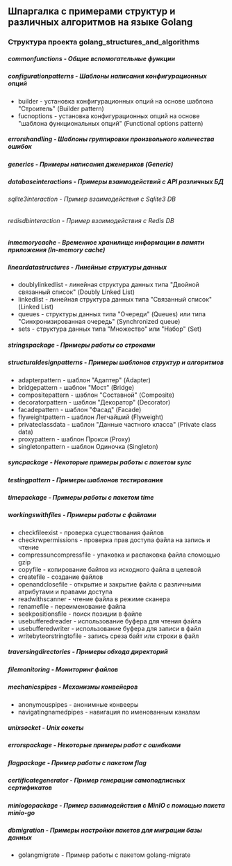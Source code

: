 ## Шпаргалка с примерами структур и различных алгоритмов на языке Golang

### Структура проекта golang_structures_and_algorithms

##### commonfunctions - Общие вспомогательные функции

##### configurationpatterns - Шаблоны написания конфигурационных опций

- builder - установка конфигурационных опций на основе шаблона "Строитель" (Builder pattern)
- fucnoptions - установка конфигурационных опций на основе "шаблона функциональных опций" (Functional options pattern)

##### errorshandling - Шаблоны группировки произвольного количества ошибок

##### generics - Примеры написания дженериков (Generic)

##### databaseinteractions - Примеры взаимодействий с API различных БД

###### sqlite3interaction - Пример взаимодействия с Sqlite3 DB

###### redisdbinteraction - Пример взаимодействия с Redis DB

##### inmemorycache - Временное хранилище информации в памяти приложения (In-memory cache)

##### lineardatastructures - Линейные структуры данных

- doublylinkedlist - линейная структура данных типа "Двойной связанный список" (Doubly Linked List)
- linkedlist - линейная структура данных типа "Связанный список" (Linked List)
- queues - структуры данных типа "Очереди" (Queues) или типа "Синхронизированная очередь" (Synchronized queue)
- sets - структура данных типа "Множество" или "Набор" (Set)

##### stringspackage - Примеры работы со строками

##### structuraldesignpatterns - Примеры шаблонов структур и алгоритмов

- adapterpattern - шаблон "Адаптер" (Adapter)
- bridgepattern - шаблон "Мост" (Bridge)
- compositepattern - шаблон "Составной" (Composite)
- decoratorpattern - шаблон "Декоратор" (Decorator)
- facadepattern - шаблон "Фасад" (Facade)
- flyweightpattern - шаблон Легчайший (Flyweight)
- privateclassdata - шаблон "Данные частного класса" (Private class data)
- proxypattern - шаблон Прокси (Proxy)
- singletonpattern - шаблон Одиночка (Singleton)

##### syncpackage - Некоторые примеры работы с пакетом sync

##### testingpattern - Примеры шаблонов тестирования

##### timepackage - Примеры работы с пакетом time

##### workingswithfiles - Примеры работы с файлами

- checkfileexist - проверка существования файлов
- checkrwpermissions - проверка прав доступа файла на запись и чтение
- compressuncompressfile - упаковка и распаковка файла спомощью gzip
- copyfile - копирование байтов из исходного файла в целевой
- createfile - создание файлов
- openandclosefile - открытие и закрытие файла с различными атрибутами и правами доступа
- readwithscanner - чтение файла в режиме сканера
- renamefile - переименование файла
- seekpositionsfile - поиск позиции в файле
- usebufferedreader - использование буфера для чтения файла
- usebufferedwriter - использование буфера для записи в файл
- writebyteorstringtofile - запись среза байт или строки в файл

##### traversingdirectories - Примеры обхода директорий

##### filemonitoring - Мониторинг файлов

##### mechanicspipes - Механизмы конвейеров

- anonymouspipes - анонимные конвееры
- navigatingnamedpipes - навигация по именованным каналам

##### unixsocket - Unix сокеты

##### errorspackage - Некоторые примеры работ с ошибками

##### flagpackage - Пример работы с пакетом flag

##### certificategenerator - Пример генерации самоподписных сертификатов

##### miniogopackage - Пример взаимодействия с MinIO с помощью пакета minio-go

##### dbmigration - Примеры настройки пакетов для миграции базы данных

- golangmigrate - Пример работы с пакетом golang-migrate
